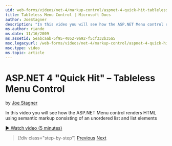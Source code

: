 ```yaml
---
uid: web-forms/videos/net-4/markup-control/aspnet-4-quick-hit-tableless-menu-control
title: Tableless Menu Control | Microsoft Docs
author: JoeStagner
description: "In this video you will see how the ASP.NET Menu control renders HTML using semantic markup consisting of an unordered list and list elements"
ms.author: riande
ms.date: 11/16/2009
ms.assetid: 5eabcaab-5f95-4052-9a92-f5cf332b35a5
msc.legacyurl: /web-forms/videos/net-4/markup-control/aspnet-4-quick-hit-tableless-menu-control
msc.type: video
ms.topic: article
---
```

# ASP.NET 4 "Quick Hit" – Tableless Menu Control

by [Joe Stagner](https://github.com/JoeStagner)

In this video you will see how the ASP.NET Menu control renders HTML using semantic markup consisting of an unordered list and list elements 

[&#9654; Watch video (5 minutes)](https://channel9.msdn.com/Blogs/ASP-NET-Site-Videos/aspnet-4-quick-hit-tableless-menu-control)

> [!div class="step-by-step"]
> [Previous](aspnet-4-quick-hit-table-free-templated-controls.md)
> [Next](aspnet-4-quick-hit-hidden-field-divs.md)
